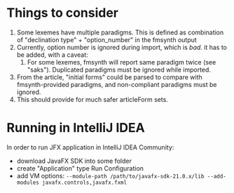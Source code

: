 # Things to consider

1. Some lexemes have multiple paradigms. This is defined as combination of "declination type" + "option_number" in the fmsynth output
2. Currently, option number is ignored during import, which is *bad*. it has to be added, with a caveat:
   1. For some lexemes, fmsynth will report same paradigm twice (see "saks"). Duplicated paradigms must be ignored while imported.
3. From the article, "initial forms" could be parsed to compare with fmsynth-provided paradigms, and non-compliant paradigms must be ignored.
4. This should provide for much safer articleForm sets.

# Running in IntelliJ IDEA

In order to run JFX application in IntelliJ IDEA Community:

- download JavaFX SDK into some folder
- create "Application" type Run Configuration
- add VM options:
  `--module-path /path/to/javafx-sdk-21.0.x/lib --add-modules javafx.controls,javafx.fxml` 